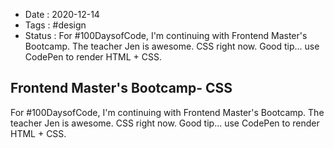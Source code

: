 - Date : 2020-12-14
- Tags : #design
- Status : For #100DaysofCode, I'm continuing with Frontend Master's Bootcamp. The teacher Jen is awesome. CSS right now. Good tip... use CodePen to render HTML + CSS.

## Frontend Master's Bootcamp- CSS

For #100DaysofCode, I'm continuing with Frontend Master's Bootcamp. The teacher Jen is awesome. CSS right now. Good tip... use CodePen to render HTML + CSS.

